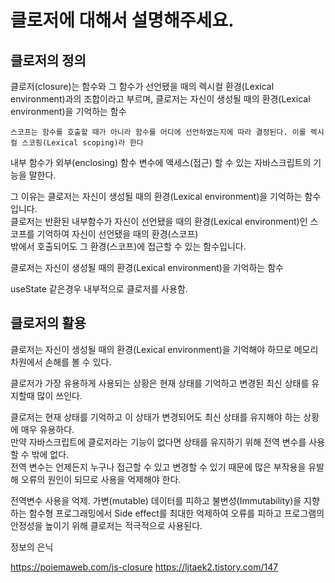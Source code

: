 # 클로저에 대해서 설명해주세요.

## 클로저의 정의
클로저(closure)는 함수와 그 함수가 선언됐을 때의 렉시컬 환경(Lexical environment)과의 조합이라고 부르며, 
클로저는 자신이 생성될 때의 환경(Lexical environment)을 기억하는 함수
```
스코프는 함수를 호출할 때가 아니라 함수를 어디에 선언하였는지에 따라 결정된다. 이를 렉시컬 스코핑(Lexical scoping)라 한다
```

내부 함수가 외부(enclosing) 함수 변수에 액세스(접근) 할 수 있는 자바스크립트의 기능을 말한다.

그 이유는 클로저는 자신이 생성될 때의 환경(Lexical environment)을 기억하는 함수입니다.  
클로저는 반환된 내부함수가 자신이 선언됐을 때의 환경(Lexical environment)인 스코프를 기억하여 자신이 선언됐을 때의 환경(스코프)   
밖에서 호출되어도 그 환경(스코프)에 접근할 수 있는 함수입니다.

클로저는 자신이 생성될 때의 환경(Lexical environment)을 기억하는 함수

useState 같은경우 내부적으로 클로저를 사용함. 

## 클로저의 활용
클로저는 자신이 생성될 때의 환경(Lexical environment)을 기억해야 하므로 메모리 차원에서 손해를 볼 수 있다.

클로저가 가장 유용하게 사용되는 상황은 현재 상태를 기억하고 변경된 최신 상태를 유지할때 많이 쓰인다.

 클로저는 현재 상태를 기억하고 이 상태가 변경되어도 최신 상태를 유지해야 하는 상황에 매우 유용하다.   
 만약 자바스크립트에 클로저라는 기능이 없다면 상태를 유지하기 위해 전역 변수를 사용할 수 밖에 없다.  
 전역 변수는 언제든지 누구나 접근할 수 있고 변경할 수 있기 때문에 많은 부작용을 유발해 오류의 원인이 되므로 사용을 억제해야 한다.


전역변수 사용을 억제. 가변(mutable) 데이터를 피하고 불변성(Immutability)을 지향하는 함수형 프로그래밍에서 Side effect를 최대한 억제하여 오류를 피하고 프로그램의 안정성을 높이기 위해 클로저는 적극적으로 사용된다.   

정보의 은닉

https://poiemaweb.com/js-closure
https://ljtaek2.tistory.com/147
